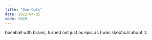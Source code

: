 ```yaml
---
title: "One Outs"
date: 2022-04-25
code: 5040
---
```

baseball with brains, turned out just as epic as I was skeptical about it.